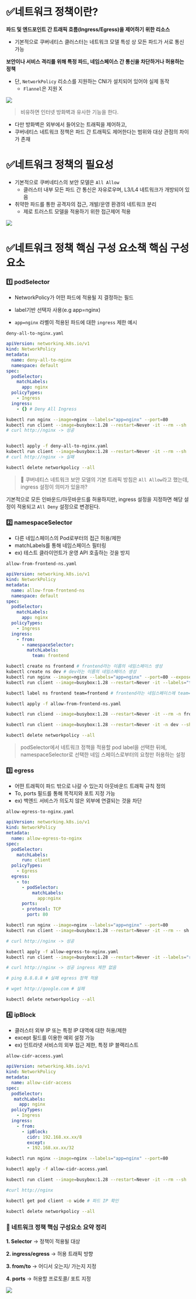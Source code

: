 # ✅네트워크 정책이란?
**파드 및 엔드포인트 간 트래픽 흐름(Ingress/Egress)을 제어하기 위한 리소스**
- 기본적으로 쿠버네티스 클러스터는 네트워크 모델 특성 상 모든 파드가 서로 통신 가능

**보안이나 서비스 격리를 위해 특정 파드, 네임스페이스 간 통신을 차단하거나 허용하는 정책**
- 단, `NetworkPolicy` 리소스를 지원하는 CNI가 설치되어 있어야 실제 동작
  - `Flannel`은 지원 X
  
![](https://velog.velcdn.com/images/alstjr971/post/81bda1e9-4b66-4049-9417-2ba52e0fc505/image.png)

> 비유하면 인터넷 방화벽과 유사한 기능을 한다.
- 다만 방화벽은 외부에서 들어오는 트래픽을 제어하고,
- 쿠버네티스 네트워크 정책은 파드 간 트래픽도 제어한다는 범위와 대상 관점의 차이가 존재

# ✅네트워크 정책의 필요성
- 기본적으로 쿠버네티스의 보안 모델은 `All Allow`
  - 클러스터 내부 모든 파드 간 통신은 자유로우며, L3/L4 네트워크가 개방되어 있음
- 취약한 파드를 통한 공격자의 접근, 개발/운영 환경의 네트워크 분리
  - 제로 트러스트 모델을 적용하기 위한 접근제어 적용
  
![](https://velog.velcdn.com/images/alstjr971/post/fefbaa56-2b91-4048-8167-81faf7e897c7/image.png)


# ✅네트워크 정책 핵심 구성 요소책 핵심 구성 요소


### 1️⃣ podSelector
- NetworkPolicy가 어떤 파드에 적용될 지 결정하는 필드
- label기반 선택자 사용(e.g app=nginx)

- `app=nginx` 라벨이 적용된 파드에 대한 `ingress` 제한 예시

`deny-all-to-nginx.yaml`
```yaml
apiVersion: networking.k8s.io/v1
kind: NetworkPolicy
metadata:
  name: deny-all-to-nginx
  namespace: default
spec:
  podSelector:
    matchLabels:
      app: nginx
  policyTypes:
    - Ingress
  ingress:
    - {} # Deny All Ingress
```

```bash
kubectl run nginx --image=nginx --labels="app=nginx" --port=80
kubectl run client --image=busybox:1.28 --restart=Never -it --rm --sh
# curl http://nginx -> 성공


kubectl apply -f deny-all-to-nginx.yaml
kubectl run client --image=busybox:1.28 --restart=Never -it --rm --sh
# curl http://nginx -> 실패

kubectl delete networkpolicy --all
```


> 🤔 쿠버네티스 네트워크 보안 모델의 기본 트래픽 방침은 `All Allow`라고 했는데, ingress 설정이 의미가 있을까?

기본적으로 모든 인바운드/아웃바운드를 허용하지만, ingress 설정을 지정하면 해당 설정이 적용되고 `All Deny` 설정으로 변경된다.

### 2️⃣ namespaceSelector
- 다른 네임스페이스의 Pod로부터의 접근 허용/제한
- matchLabels를 통해 네임스페이스 필터링
- ex) 테스트 클라이언트가 운영 API 호출하는 것을 방지

`allow-from-frontend-ns.yaml`

```yaml
apiVersion: networking.k8s.io/v1
kind: NetworkPolicy
metadata:
  name: allow-from-frontend-ns
  namespace: default
spec:
  podSelector:
    matchLabels:
      app: nginx
  policyTypes:
    - Ingress
  ingress:
    - from:
      - namespaceSelector:
        matchLabels:
          team: frontend
```

```bash
kubectl create ns frontend # frontend라는 이름의 네임스페이스 생성
kubectl create ns dev # dev라는 이름의 네임스페이스 생성
kubectl run nginx --image=nginx --labels="app=nginx" --port=80 --expose -n deafult # nginx라는 이름의 컨테이너를 생성 -> default 네임스페이스
kubectl run client --image=busybox:1.28 --restart=Never -it --labels="team=frontend" -n frontend --sh # client 라는 이름의 컨테이너 실행 -> team=frontend 라벨을 갖고 네임스페이스는 frontend

kubectl label ns frontend team=frontend # frontend라는 네임스페이스에 team=frontend라는 라벨 추가

kubectl apply -f allow-from-frontend-ns.yaml

kubectl run cliend --image=busybox:1.28 --restart=Never -it --rm -n frontend --sh # curl http://nginx -> 성공

kubectl run client --image=busybox:1.28 --restart=Never -it -n dev --sh # curl http://nginx -> 실패

kubectl delete networkpolicy --all

```

> podSelector에서 네트워크 정책을 적용할 pod label을 선택한 뒤에, namespaceSelector로 선택한 네임 스페이스로부터의 요청만 허용하는 설정

### 3️⃣ egress
- 어떤 트래픽이 파드 밖으로 나갈 수 있는지 아웃바운드 트래픽 규칙 정의
- To, ports 필드를 통해 목적지와 포트 지정 가능
- ex) 백엔드 서비스가 의도치 않은 외부에 연결되는 것을 차단

`allow-egress-to-nginx.yaml`

```yaml
apiVersion: networking.k8s.io/v1
kind: NetworkPolicy
metadata:
  name: allow-egress-to-nginx
spec:
  podSelector:
    matchLabels:
      run: client
  policyTypes:
    - Egress
  egress:
    - to:
      - podSelector:
          matchLabels:
            app:nginx
      ports:
      - protocol: TCP
        port: 80
```

```bash
kubectl run nginx --image=nginx --labels="app=nginx" --port=80
kubectl run client --image=busybox:1.28 --restart=Never -it --rm -- sh

# curl http://nginx -> 성공

kubectl apply -f allow-egress-to-nginx.yaml
kubectl run client --image=busybox:1.28 --restart=Never -it --labels="run=client" --rm – sh

# curl http://nginx -> 성공 ingress 제한 없음

# ping 8.8.8.8 # 실패 egress 정책 적용

# wget http://google.com # 실패

kubectl delete networkpolicy --all
```

### 4️⃣ ipBlock
- 클러스터 외부 IP 또는 특정 IP 대역에 대한 허용/제한
- except 필드를 이용한 예외 설정 가능
- ex) 인트라넷 서비스의 외부 접근 제한, 특정 IP 블랙리스트

`allow-cidr-access.yaml`

```yaml
apiVersion: networking.k8s.io/v1
kind: NetworkPolicy
metadata:
  name: allow-cidr-access
spec:
  podSelector:
   matchLabels:
     app: nginx
  policyTypes:
    - Ingress
  ingress:
    - from:
      - ipBlock:
        cidr: 192.168.xx.xx/8
        except:
        - 192.168.xx.xx/32
```

```bash
kubectl run nginx --image=nginx --labels="app=nginx" --port=80

kubectl apply -f allow-cidr-access.yaml

kubectl run client --image=busybox:1.28 --restart=Never -it --rm --sh 

#curl http://nginx

kubectl get pod client -o wide # 파드 IP 확인

kubectl delete networkpolicy --all
```

### 📄 네트워크 정책 핵심 구성요소 요약 정리

**1. Selector** -> 정책이 적용될 대상

**2. ingress/egress** -> 허용 트래픽 방향

**3. from/to** -> 어디서 오는지/ 가는지 지정

**4. ports** -> 허용할 프로토콜/ 포트 지정

![](https://velog.velcdn.com/images/alstjr971/post/fb28ae23-e02e-4373-b897-541c2a3576a1/image.png)
